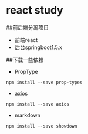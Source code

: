 # react study
##前后端分离项目
- 前端react
- 后台springboot1.5.x

##下载一些依赖
- PropType
```shell script
npm install --save prop-types
```
- axios
```shell script
npm install --save axios
```
- markdown
```shell script
npm install --save showdown
```
